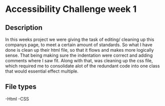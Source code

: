 # Accessibility Challenge week 1

## Description
In this weeks project we were giving the task of editing/ cleaning up this companys page, to meet a certain amount of standards. So what I have done is clean up their html file, so that it flows and makes more logically sense. That being making sure the indentation were correct and adding comments where I saw fit. Along with that, was cleaning up the css file, which required me to consolidate alot of the redundant code into one class that would essential effect multiple.

## File types
-Html
-CSS
